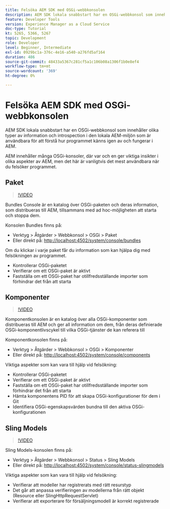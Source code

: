 ```yaml
---
title: Felsöka AEM SDK med OSGi-webbkonsolen
description: AEM SDK lokala snabbstart har en OSGi-webbkonsol som innehåller olika typer av information och introspection i den lokala AEM-miljön som är användbara för att förstå hur programmet känns igen av och fungerar i AEM.
feature: Developer Tools
version: Experience Manager as a Cloud Service
doc-type: Tutorial
kt: 5265, 5366, 5267
topic: Development
role: Developer
level: Beginner, Intermediate
exl-id: 0929bc1a-376c-4e16-a540-a276fd5af164
duration: 486
source-git-commit: 48433a5367c281cf5a1c106b08a1306f1b0e8ef4
workflow-type: tm+mt
source-wordcount: '369'
ht-degree: 0%

---
```


# Felsöka AEM SDK med OSGi-webbkonsolen

AEM SDK lokala snabbstart har en OSGi-webbkonsol som innehåller olika typer av information och introspection i den lokala AEM-miljön som är användbara för att förstå hur programmet känns igen av och fungerar i AEM.

AEM innehåller många OSGi-konsoler, där var och en ger viktiga insikter i olika aspekter av AEM, men det här är vanligtvis det mest användbara när du felsöker programmet.

## Paket

>[!VIDEO](https://video.tv.adobe.com/v/34335?quality=12&learn=on)

Bundles Console är en katalog över OSGi-paketen och deras information, som distribueras till AEM, tillsammans med ad hoc-möjligheten att starta och stoppa dem.

Konsolen Bundles finns på:

+ Verktyg > Åtgärder > Webbkonsol > OSGi > Paket
+ Eller direkt på: [http://localhost:4502/system/console/bundles](http://localhost:4502/system/console/bundles)

Om du klickar i varje paket får du information som kan hjälpa dig med felsökningen av programmet.

+ Kontrollerar OSGi-paketet
+ Verifierar om ett OSGi-paket är aktivt
+ Fastställa om ett OSGi-paket har otillfredsställande importer som förhindrar det från att starta

## Komponenter

>[!VIDEO](https://video.tv.adobe.com/v/34336?quality=12&learn=on)

Komponentkonsolen är en katalog över alla OSGi-komponenter som distribueras till AEM och ger all information om dem, från deras definierade OSGi-komponentlivscykel till vilka OSGi-tjänster de kan referera till

Komponentkonsolen finns på:

+ Verktyg > Åtgärder > Webbkonsol > OSGi > Komponenter
+ Eller direkt på: [http://localhost:4502/system/console/components](http://localhost:4502/system/console/components)

Viktiga aspekter som kan vara till hjälp vid felsökning:

+ Kontrollerar OSGi-paketet
+ Verifierar om ett OSGi-paket är aktivt
+ Fastställa om ett OSGi-paket har otillfredsställande importer som förhindrar det från att starta
+ Hämta komponentens PID för att skapa OSGi-konfigurationer för dem i Git
+ Identifiera OSGi-egenskapsvärden bundna till den aktiva OSGi-konfigurationen

## Sling Models

>[!VIDEO](https://video.tv.adobe.com/v/34337?quality=12&learn=on)

Sling Models-konsolen finns på:

+ Verktyg > Åtgärder > Webbkonsol > Status > Sling Models
+ Eller direkt på: [http://localhost:4502/system/console/status-slingmodels](http://localhost:4502/system/console/status-slingmodels)

Viktiga aspekter som kan vara till hjälp vid felsökning:

+ Verifierar att modeller har registrerats med rätt resurstyp
+ Det går att anpassa verifieringen av modellerna från rätt objekt (Resource eller SlingHttpRequestServlet)
+ Verifierar att exporterare för försäljningsmodell är korrekt registrerade
